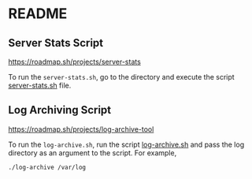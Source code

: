 # README


## Server Stats Script
https://roadmap.sh/projects/server-stats

To run the ``server-stats.sh``, go to the directory and execute the script [server-stats.sh](server-stats.sh) file.

## Log Archiving Script
https://roadmap.sh/projects/log-archive-tool

To run the ``log-archive.sh``, run the script [log-archive.sh](log-archive.sh) and pass the log directory as an argument to the script.
For example,
```sh
./log-archive /var/log
```